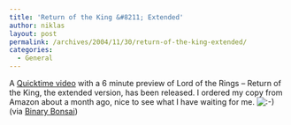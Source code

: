 ```yaml
---
title: 'Return of the King &#8211; Extended'
author: niklas
layout: post
permalink: /archives/2004/11/30/return-of-the-king-extended/
categories:
  - General
---
```

A [Quicktime video][1] with a 6 minute preview of Lord of the Rings &#8211; Return of the King, the extended version, has been released. I ordered my copy from Amazon about a month ago, nice to see what I have waiting for me. <img src='http://blog.saers.com/wp-includes/images/smilies/icon_smile.gif' alt=':-)' class='wp-smiley' /> (via <a href="http://binarybonsai.com/archives/2004/11/29/return-of-the-king-extended-preview/" class="broken_link">Binary Bonsai</a>)

 [1]: http://www.lordoftherings.net/homevideo/frame_special_dvd.html?NoMansExtndCut